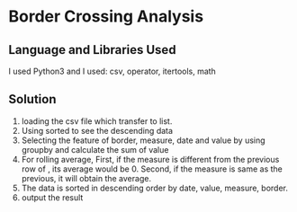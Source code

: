 # Border Crossing Analysis



## Language and Libraries Used
I used Python3 and I used: csv, operator, itertools, math

## Solution
1. loading the csv file which transfer to list.
2. Using sorted to see the descending data
3. Selecting the feature of border, measure, date and value by using groupby and calculate the sum of value 
4. For rolling average, First, if the measure is different from the previous row of , its average would be 0. Second, if the measure is same as the previous, it will obtain the average.
5. The data is sorted in descending order by date, value, measure, border.
6. output the result


